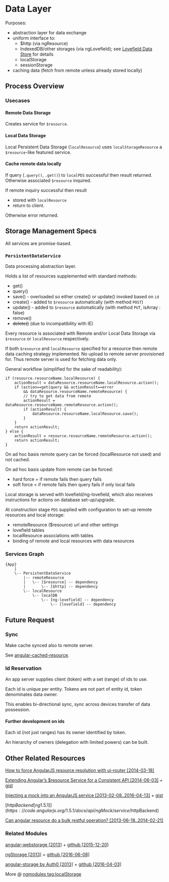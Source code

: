 # Data Layer

Purposes:
 * abstraction layer for data exchange
 * uniform interface to:
   - $http (via ngResource)
   - IndexedDB/other storages (via ngLovefield); see [Lovefield Data Store](https://github.com/google/lovefield/blob/master/docs/spec/02_data_store.md) for details 
   - localStorage
   - sessionStorage
 * caching data (fetch from remote unless already stored locally)

## Process Overview

### Usecases

#### Remote Data Storage

Creates service for `$resource`.

#### Local Data Storage

Local Persistent Data Storage (`localResource`) uses `localStorageResource` a
`$resource`-like featured service.

#### Cache remote data locally

If query (`.query()`, `.get()`) to `localPDS` successful then result returned.
Otherwise associated `$resource` inquired.

If remote inquiry successful then result
 - stored with `localResource`
 - return to client.

Otherwise error returned.

## Storage Management Specs

All services are promise-based.

### `PersistentDataService`

Data processing abstraction layer.

Holds a list of resources supplemented with standard methods:
- get()
- query()
- save() - overloaded so either create() or update() invoked based on `id`
- create() - added to `$resource` automatically (with method `POST`)
- update() - added to `$resource` automatically (with method `PUT`, isArray : false)
- remove()
- ~~delete()~~ (due to incompatibility with IE)

Every resource is associated with Remote and/or Local Data Storage via
`$resource` or `localResource` respectively.

If both `$resource` and `localResource` specified for a resource then
remote data caching strategy implemented. No upload to remote server
provisioned for. Thus remote server is used for fetching data only.

General workflow (simplified for the sake of readability):
```
if (resource.resourceName.localResource) {
    actionResult = dataResource.resourceName.localResource.action();
    if (action==get|query && actionResult==error
        && dataResource.resourceName.remoteResource) {
        // try to get data from remote
        actionResult = dataResource.resourceName.remoteResource.action();
        if (actionResult) {
            dataResource.resourceName.localResource.save();
        }
    }
    return actionResult;
} else {
    actionResult = resource.resourceName.remoteResource.action();
    return actionResult;
}
```

On ad hoc basis remote query can be forced (localResource not used)
and not cached.

On ad hoc basis update from remote can be forced:
 - hard force = if remote fails then query fails
 - soft force = if remote fails then query fails if only local fails

Local storage is served with lovefield/ng-lovefield, which also receives
instructions for actions on database set-up/upgrade.

At construction stage `PDS` supplied with configuration to set-up remote
resources and local storage:
- remoteResource ($resource) url and other settings
- lovefield tables
- localResource associations with tables
- binding of remote and local resources with data resources


### Services Graph

```
{App}
    |
    \-- PersistentDataService
        |-- remoteResource
        |   \-- [$resource] -- dependency
        |       \-- [$http] -- dependency
        \-- localResource
            \-- localDB
                \-- [ng-lovefield] -- dependency
                    \-- [lovefield] -- dependency
```

## Future Request

### Sync

Make cache synced also to remote server.

See [angular-cached-resource](https://github.com/goodeggs/angular-cached-resource).

### Id Reservation

An app server supplies client (token) with a set (range) of ids to use.

Each id is unique per entity. Tokens are not part of entity id, token
denominates data owner.

This enables bi-directional sync, sync across devices transfer of
 data possession.

#### Further development on ids

Each id (not just ranges) has its owner identified by token.

An hierarchy of owners (delegation with limited powers) can be built.

## Other Related Resources

[How to force AngularJS resource resolution with ui-router [2014-03-18]](http://www.jvandemo.com/how-to-resolve-angularjs-resources-with-ui-router/)

[Extending Angular’s $resource Service for a Consistent API [2014-06-03]](https://objectpartners.com/2014/06/03/extending-angulars-resource-service-for-a-consistent-api/) +
[gist](https://gist.github.com/brucecoddington/92a8d4b92478573d0f42)

[Injecting a mock into an AngularJS service [2013-02-08..2016-04-13]](http://stackoverflow.com/questions/14773269/injecting-a-mock-into-an-angularjs-service) +
[gist](https://gist.github.com/alicial/7681791)

[$httpBackend [ng 1.5.1]](https://code.angularjs.org/1.5.1/docs/api/ngMock/service/$httpBackend)

[Can angular resource do a bulk restful operation? [2013-06-18..2014-02-21]](http://stackoverflow.com/questions/17179416/can-angular-resource-do-a-bulk-restful-operation)

### Related Modules

[angular-webstorage [2013]](http://ngmodules.org/modules/angular-webstorage) +
[github [2015-12-20]](https://github.com/fredricrylander/angular-webstorage)

[ngStorage [2013]](http://ngmodules.org/modules/ngStorage) +
[github [2016-06-08]](https://github.com/gsklee/ngStorage)

[angular-storage by Auth0 [2013]](http://ngmodules.org/modules/angular-storage) +
[github [2016-04-03]](https://github.com/auth0/angular-storage)

More @ [ngmodules tag:localStorage](http://ngmodules.org/tags/localStorage)